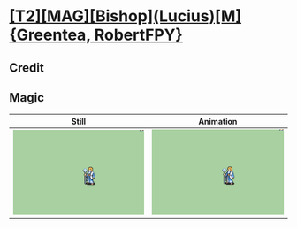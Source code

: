 # [\[T2\]\[MAG\]\[Bishop\]\(Lucius\)\[M\]{Greentea, RobertFPY}](../)

## Credit


	
## Magic

| Still | Animation |
| :---: | :-------: |
| ![Magic still](./Magic_000.png) | ![Magic animation](./Magic.gif) |
